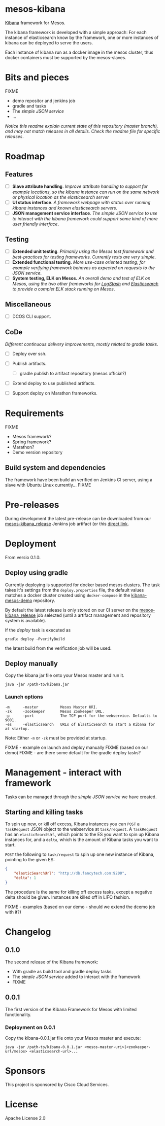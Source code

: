 # mesos-kibana

[Kibana](https://www.elastic.co/products/kibana) framework for Mesos.

The kibana framework is developed with a simple approach: For each instance of elasticsearch know by the framework, one or more instances of kibana can be deployed to serve the users.

Each instance of kibana run as a docker image in the mesos cluster, thus docker containers must be supported by the mesos-slaves.

# Bits and pieces

FIXME

* demo repositor and jenkins job
* gradle and tasks
* The _simple JSON service_
* ...

_Notice this readme explain current state of this repository (master branch), and may not match releases in all details. Check the readme file for specific releases_.

# Roadmap

## Features
- [ ] **Slave attribute handling**. _Improve attribute handling to support for example locations, so the kibana instance can run on the same network or physical location as the elasticsearch server_
- [ ] **UI status interface**. _A framework webpage with status over running kibana instances and known elasticsearch servers_.
- [ ] **JSON management service interface**. _The simple JSON service to use to interact with the kibana framework could support some kind of more user friendly interface_.

## Testing
- [ ] **Extended unit testing**. _Primarily using the Mesos test framework and best-practices for testing frameworks. Currently tests are very simple_.
- [ ] **Extended functional testing.** _More use-case oriented testing, for example verifying framework behaves as expected on requests to the JSON service_.
- [ ] **System testing, ELK on Mesos.** _An overall demo and test of ELK on Mesos, using the two other frameworks for [LogStash](https://github.com/mesos/logstash) and [Elasticsearch](https://github.com/mesos/elasticsearch) to provide a complet ELK stack running on Mesos_.

## Miscellaneous
- [ ] DCOS CLI support.

## CoDe

_Different continuous delivery improvements, mostly related to gradle tasks_.

- [ ] Deploy over ssh.
- [ ] Publish artifacts.
    - [ ] gradle publish to artifact repository (mesos official?)
- [ ] Extend deploy to use published artifacts.
- [ ] Support deploy on Marathon frameworks.


# Requirements

FIXME
* Mesos framework? 
* Spring framework?
* Marathon?
* Demo version repository

## Build system and dependencies

The framework have been build an verified on Jenkins CI server, using a slave with Ubuntu Linux  currently... FIXME

# Pre-releases

During development the latest pre-release can be downloaded from our [mesos-kibana_release](http://code.praqma.net/ci/view/All/job/mesos-kibana_release) Jenkins  job artifact (or this [direct link](http://code.praqma.net/ci/view/All/job/mesos-kibana_release/lastSuccessfulBuild/artifact/build/libs/).

# Deployment

From versio 0.1.0.

## Deploy using gradle
Currently deploying is supported for docker based mesos clusters. The task takes it's settings from the `deploy.properties` file, the default values matches a docker cluster created using `docker-compose` in the [kibana-mesos-demo](https://github.com/Praqma/mesos-kibana-demo) repository.

By default the latest release is only stored on our CI server on the [mesos-kibana_release](http://code.praqma.net/ci/view/All/job/mesos-kibana_release) job selected (until a artifact management and repository system is available).

If the _deploy_ task is executed as
```
gradle deploy -PverifyBuild
```
the latest build from the verification job will be used.

## Deploy manually
Copy the kibana jar file onto your Mesos master and run it.
```
java -jar /path-to/kibana.jar
```

### Launch options
```
-m      -master          Mesos Master URI.
-zk     -zookeeper       Mesos Zookeeper URL.
-p      -port            The TCP port for the webservice. Defaults to 9001.
-es     -elasticsearch   URLs of ElasticSearch to start a Kibana for at startup.
```
Note: Either `-m` or `-zk` must be provided at startup.

FIXME - example on launch and deploy manually FIXME (based on our demo)
FIXME - are there some default for the gradle deploy tasks?


# Management - interact with framework
Tasks can be managed through the _simple JSON service_ we have created.

## Starting and killing tasks
To spin up new, or kill off excess, Kibana instances you can `POST` a `TaskRequest` JSON object to the webservice at `task/request`.
A `TaskRequest` has an `elasticSearchUrl`, which points to the ES you want to spin up Kibana instances for, and a `delta`, which is the amount of Kibana tasks you want to start.

`POST` the following to `task/request` to spin up one new instance of Kibana, pointing to the given ES:
```json
{
    "elasticSearchUrl": "http://db.fancytech.com:9200",
    "delta": 1
}
```

The procedure is the same for killing off excess tasks, except a negative delta should be given. Instances are killed off in LIFO fashion.

FIXME - examples (based on our demo - should we extend the dcemo job with it?)


# Changelog


## 0.1.0

The second release of the Kibana framework:

* With gradle as build tool and gradle deploy tasks
* The _simple JSON service_ added to interact with the framework
* FIXME



## 0.0.1

The first version of the Kibana Framework for Mesos with limited functionality.


### Deployment on 0.0.1
Copy the kibana-0.0.1.jar file onto your Mesos master and execute:
```
java -jar /path-to/kibana-0.0.1.jar <mesos-master-uri>|<zookeeper-url/mesos> <elasticsearch-url>...
```

# Sponsors
This project is sponsored by Cisco Cloud Services.

# License
Apache License 2.0
